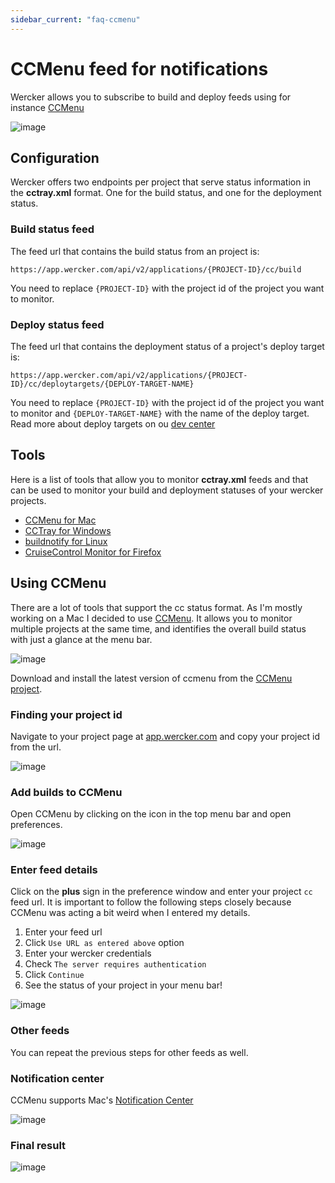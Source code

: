 ```yaml
---
sidebar_current: "faq-ccmenu"
---
```


# CCMenu feed for notifications

Wercker allows you to subscribe to build and deploy feeds using for instance [CCMenu](http://ccmenu.sourceforge.net)

![image](http://f.cl.ly/items/3c0D3u3p02250D292x3b/Image%202013.08.20%2010%3A43%3A58%20AM.png)

## Configuration
Wercker offers two endpoints per project that serve status information in the **cctray.xml** format. One for the build status, and one for the deployment status.

### Build status feed

The feed url that contains the build status from an project is:

    https://app.wercker.com/api/v2/applications/{PROJECT-ID}/cc/build

You need to replace `{PROJECT-ID}` with the project id of the project you want to monitor.

### Deploy status feed

The feed url that contains the deployment status of a project's deploy target is:

    https://app.wercker.com/api/v2/applications/{PROJECT-ID}/cc/deploytargets/{DEPLOY-TARGET-NAME}

You need to replace `{PROJECT-ID}` with the project id of the project you want to monitor and `{DEPLOY-TARGET-NAME}` with the name of the deploy target. Read more about deploy targets on ou [dev center](/articles/introduction/deploys.html#deploy-targets)

## Tools

Here is a list of tools that allow you to monitor **cctray.xml** feeds and that can be used to monitor your build and deployment statuses of your wercker projects.

* [CCMenu for Mac](http://ccmenu.sourceforge.net/)
* [CCTray for Windows](http://confluence.public.thoughtworks.org/display/CCNET/CCTray)
* [buildnotify for Linux](https://bitbucket.org/Anay/buildnotify/wiki/Home)
* [CruiseControl Monitor for Firefox](https://addons.mozilla.org/en-US/firefox/addon/cruisecontrol-monitor/)

## Using CCMenu

There are a lot of tools that support the cc status format. As I'm mostly working on a Mac I decided to use [CCMenu](http://ccmenu.sourceforge.net/). It allows you to monitor multiple projects at the same time, and identifies the overall build status with just a glance at the menu bar.

![image](http://f.cl.ly/items/3c0D3u3p02250D292x3b/Image%202013.08.20%2010%3A43%3A58%20AM.png)

Download and install the latest version of ccmenu from the [CCMenu project](http://sourceforge.net/projects/ccmenu/files/CCMenu/).

### Finding your project id

Navigate to your project page at [app.wercker.com](https://app.wercker.com) and copy your project id from the url.

![image](http://f.cl.ly/items/1b1C101A0H3L1N1z3P3y/Image%202013.08.20%2010%3A44%3A44%20AM.png)

### Add builds to CCMenu

Open CCMenu by clicking on the icon in the top menu bar and open preferences.

![image](http://f.cl.ly/items/290S1k2p2L3i1e2B3i2I/Image%202013.08.20%2010%3A45%3A20%20AM.png)

### Enter feed details

Click on the **plus** sign in the preference window and enter your project `cc` feed url. It is important to follow the following steps closely because CCMenu was acting a bit weird when I entered my details.

1. Enter your feed url
2. Click `Use URL as entered above` option
3. Enter your wercker credentials
4. Check `The server requires authentication`
5. Click `Continue`
6. See the status of your project in your menu bar!

![image](http://f.cl.ly/items/1J0p3n423z2N2M0R1q1E/Image%202013.08.20%2010%3A48%3A34%20AM.png)

### Other feeds

You can repeat the previous steps for other feeds as well.

### Notification center

CCMenu supports Mac's [Notification Center](http://support.apple.com/kb/ht5362)

![image](http://f.cl.ly/items/1w1U1e2H2E0N2T02380f/Image%202013.08.20%2010%3A47%3A03%20AM.png)

### Final result

![image](http://f.cl.ly/items/470h3D3s042R1J0n1d1j/Image%202013.08.20%2010%3A48%3A01%20AM.png)
